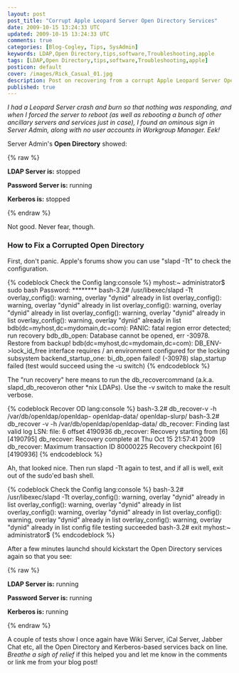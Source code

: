 ```yaml
---           
layout: post
post_title: "Corrupt Apple Leopard Server Open Directory Services"
date: 2009-10-15 13:24:33 UTC
updated: 2009-10-15 13:24:33 UTC
comments: true
categories: [Blog-Cogley, Tips, SysAdmin]
keywords: LDAP,Open Directory,tips,software,Troubleshooting,apple
tags: [LDAP,Open Directory,tips,software,Troubleshooting,apple]
posticon: default
cover: /images/Rick_Casual_01.jpg
description: Post on recovering from a corrupt Apple Leopard Server Open Directory, by Rick Cogley. 
published: true
---
```


_I had a Leopard Server crash and burn so that nothing was responding, and when I forced the server to reboot (as well as rebooting a bunch of other ancillary servers and services just in case), I found an ominous sign in Server Admin, along with no user accounts in Workgroup Manager. Eek!_

<!--more--> 

Server Admin's **Open Directory** showed: 

{% raw %}
<div class="alert alert-danger">
<p><strong>LDAP Server is:</strong> stopped</p>
<p><strong>Password Server is:</strong> running</p>
<p><strong>Kerberos is:</strong> stopped</p>
</div>
{% endraw %}

Not good. Never fear, though. 

### How to Fix a Corrupted Open Directory

First, don't panic. Apple's forums show you can use "slapd -Tt" to check the configuration. 

{% codeblock Check the Config lang:console %}
myhost:~ administrator$ sudo bash
Password: ********
bash-3.2# /usr/libexec/slapd -Tt
overlay_config(): warning, overlay "dynid" already in list
overlay_config(): warning, overlay "dynid" already in list
overlay_config(): warning, overlay "dynid" already in list
overlay_config(): warning, overlay "dynid" already in list
overlay_config(): warning, overlay "dynid" already in list
bdb(dc=myhost,dc=mydomain,dc=com): PANIC: fatal region error detected; run recovery
bdb_db_open: Database cannot be opened, err -30978. Restore from backup!
bdb(dc=myhost,dc=mydomain,dc=com): DB_ENV->lock_id_free interface requires /
   an environment configured for the locking subsystem
backend_startup_one: bi_db_open failed! (-30978)
slap_startup failed (test would succeed using the -u switch)
{% endcodeblock %} 


The "run recovery" here means to run the db_recovercommand (a.k.a. slapd_db_recoveron other *nix LDAPs). Use the -v switch to make the result verbose. 

{% codeblock Recover OD lang:console %}
bash-3.2# db_recover-v -h /var/db/openldap/openldap-
openldap-data/  openldap-slurp/ 
bash-3.2# db_recover -v -h /var/db/openldap/openldap-data/
db_recover: Finding last valid log LSN: file: 6 offset 4190936
db_recover: Recovery starting from [6][4190795]
db_recover: Recovery complete at Thu Oct 15 21:57:41 2009
db_recover: Maximum transaction ID 80000225 Recovery checkpoint [6][4190936]
{% endcodeblock %} 


Ah, that looked nice. Then run slapd -Tt again to test, and if all is well, exit out of the sudo'ed bash shell. 

{% codeblock Check the Config lang:console %}
bash-3.2# /usr/libexec/slapd -Tt
overlay_config(): warning, overlay "dynid" already in list
overlay_config(): warning, overlay "dynid" already in list
overlay_config(): warning, overlay "dynid" already in list
overlay_config(): warning, overlay "dynid" already in list
overlay_config(): warning, overlay "dynid" already in list
config file testing succeeded
bash-3.2# exit
myhost:~ administrator$
{% endcodeblock %} 

After a few minutes launchd should kickstart the Open Directory services again so that you see: 

{% raw %}
<div class="alert alert-success">
<p><strong>LDAP Server is:</strong> running</p>
<p><strong>Password Server is:</strong> running</p>
<p><strong>Kerberos is:</strong> running</p>
</div>
{% endraw %}

A couple of tests show I once again have Wiki Server, iCal Server, Jabber Chat etc, all the Open Directory and Kerberos-based services back on line. _Breathe a sigh of relief_ if this helped you and let me know in the comments or link me from your blog post! 

